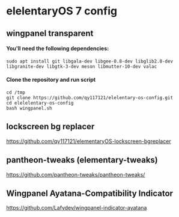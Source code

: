 # elelentaryOS 7 config

## wingpanel transparent

#### You'll need the following dependencies:

    sudo apt install git libgala-dev libgee-0.8-dev libglib2.0-dev libgranite-dev libgtk-3-dev meson libmutter-10-dev valac
 
#### Clone the repository and run script
    cd /tmp
    git clone https://github.com/qy117121/elelentary-os-config.git
    cd elelelentary-os-config
    bash wingpanel.sh
    
## lockscreen bg replacer
 https://github.com/qy117121/elementaryOS-lockscreen-bgreplacer
 
## pantheon-tweaks (elementary-tweaks)
 https://github.com/pantheon-tweaks/pantheon-tweaks/

## Wingpanel Ayatana-Compatibility Indicator
 https://github.com/Lafydev/wingpanel-indicator-ayatana
